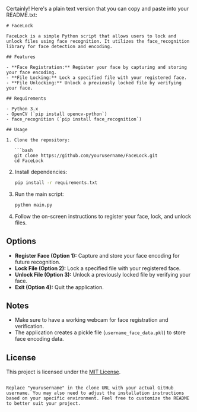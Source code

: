 Certainly! Here's a plain text version that you can copy and paste into your README.txt:

```
# FaceLock

FaceLock is a simple Python script that allows users to lock and unlock files using face recognition. It utilizes the face_recognition library for face detection and encoding.

## Features

- **Face Registration:** Register your face by capturing and storing your face encoding.
- **File Locking:** Lock a specified file with your registered face.
- **File Unlocking:** Unlock a previously locked file by verifying your face.

## Requirements

- Python 3.x
- OpenCV (`pip install opencv-python`)
- face_recognition (`pip install face_recognition`)

## Usage

1. Clone the repository:

   ```bash
   git clone https://github.com/yourusername/FaceLock.git
   cd FaceLock
   ```

2. Install dependencies:

   ```bash
   pip install -r requirements.txt
   ```

3. Run the main script:

   ```bash
   python main.py
   ```

4. Follow the on-screen instructions to register your face, lock, and unlock files.

## Options

- **Register Face (Option 1):** Capture and store your face encoding for future recognition.
- **Lock File (Option 2):** Lock a specified file with your registered face.
- **Unlock File (Option 3):** Unlock a previously locked file by verifying your face.
- **Exit (Option 4):** Quit the application.

## Notes

- Make sure to have a working webcam for face registration and verification.
- The application creates a pickle file (`username_face_data.pkl`) to store face encoding data.

## License

This project is licensed under the [MIT License](LICENSE).
```

Replace "yourusername" in the clone URL with your actual GitHub username. You may also need to adjust the installation instructions based on your specific environment. Feel free to customize the README to better suit your project.
